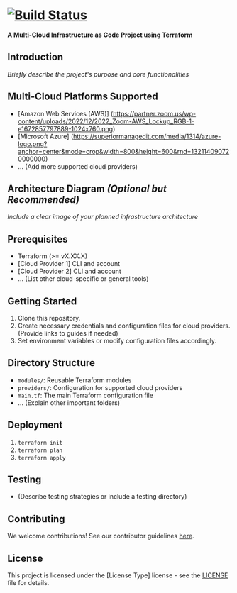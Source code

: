 # <Project Name> [![Build Status](https://your-ci-badge-url)](https://your-build-monitor)

**A Multi-Cloud Infrastructure as Code Project using Terraform** 

## Introduction

*Briefly describe the project's purpose and core functionalities*

## Multi-Cloud Platforms Supported

*   [Amazon Web Services (AWS)] (https://partner.zoom.us/wp-content/uploads/2022/12/2022_Zoom-AWS_Lockup_RGB-1-e1672857797889-1024x760.png)
*   [Microsoft Azure] (https://superiormanagedit.com/media/1314/azure-logo.png?anchor=center&mode=crop&width=800&height=600&rnd=132114090720000000)
*   ... (Add more supported cloud providers)

## Architecture Diagram *(Optional but Recommended)*

*Include a clear image of your planned infrastructure architecture*

## Prerequisites

* Terraform (>= vX.XX.X)
* [Cloud Provider 1] CLI and account 
* [Cloud Provider 2] CLI and account 
* ... (List other cloud-specific or general tools)

## Getting Started

1. Clone this repository.
2. Create necessary credentials and configuration files for cloud providers. (Provide links to guides if needed)
3. Set environment variables or modify configuration files accordingly.

## Directory Structure

* `modules/`: Reusable Terraform modules
* `providers/`: Configuration for supported cloud providers
* `main.tf`: The main Terraform configuration file 
* ... (Explain other important folders)

## Deployment

1. `terraform init`
2. `terraform plan`
3. `terraform apply`

## Testing

* (Describe testing strategies or include a testing directory)

## Contributing

We welcome contributions! See our contributor guidelines [here](CONTRIBUTING.md).

## License

This project is licensed under the [License Type] license - see the [LICENSE](LICENSE) file for details.
